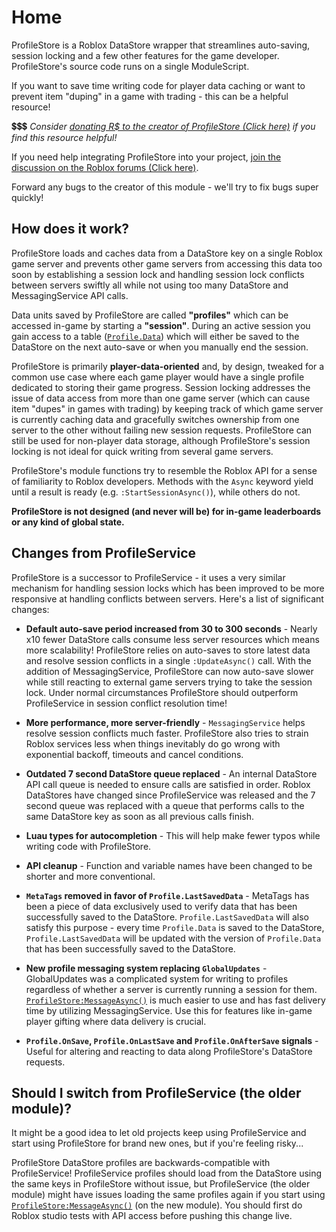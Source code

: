 # Home

ProfileStore is a Roblox DataStore wrapper that streamlines auto-saving, session locking
and a few other features for the game developer. ProfileStore's source code runs on a single
ModuleScript.

If you want to save time writing code for player data caching or want to prevent item
"duping" in a game with trading - this can be a helpful resource!

💲💲💲 *Consider [donating R$ to the creator of ProfileStore (Click here)](https://www.roblox.com/games/103946622805308/MAD-STUDIO-Open-Source-Donations) if you find this resource helpful!*

If you need help integrating ProfileStore into your project, [join the discussion on the Roblox forums (Click here)](https://devforum.roblox.com/t/profilestore/3190543).

Forward any bugs to the creator of this module - we'll try to fix bugs super quickly!

## How does it work?

ProfileStore loads and caches data from a DataStore key on a single Roblox game server and
prevents other game servers from accessing this data too soon by establishing a session lock
and handling session lock conflicts between servers swiftly all while not using too many
DataStore and MessagingService API calls.

Data units saved by ProfileStore are called **"profiles"** which can be accessed in-game by
starting a **"session"**. During an active session you gain access to a table ([`Profile.Data`](/ProfileStore/api/#data))
which will either be saved to the DataStore on the next auto-save or when you manually end
the session.

ProfileStore is primarily **player-data-oriented** and, by design, tweaked for a common use
case where each game player would have a single profile dedicated to storing their game
progress. Session locking addresses the issue of data access from more than one game server
(which can cause item "dupes" in games with trading) by keeping track of which game server
is currently caching data and gracefully switches ownership from one server to the other
without failing new session requests. ProfileStore can still be used for non-player data
storage, although ProfileStore's session locking is not ideal for quick writing from several
game servers.

ProfileStore's module functions try to resemble the Roblox API for a sense of familiarity
to Roblox developers. Methods with the `Async` keyword yield until a result is ready
(e.g. `:StartSessionAsync()`), while others do not.

**ProfileStore is not designed (and never will be) for in-game leaderboards or any kind of global state.**

## Changes from ProfileService

ProfileStore is a successor to ProfileService - it uses a very similar mechanism for handling
session locks which has been improved to be more responsive at handling conflicts between
servers. Here's a list of significant changes:

- **Default auto-save period increased from 30 to 300 seconds** - Nearly x10 fewer DataStore
calls consume less server resources which means more scalability!
ProfileStore relies on auto-saves to store latest data and
resolve session conflicts in a single `:UpdateAsync()` call. With the addition of
MessagingService, ProfileStore can now auto-save slower while still reacting to external game
servers trying to take the session lock. Under normal circumstances ProfileStore should
outperform ProfileService in session conflict resolution time!

- **More performance, more server-friendly** - `MessagingService` 
helps resolve session conflicts much faster. ProfileStore also tries to strain Roblox services
less when things inevitably do go wrong with exponential backoff, timeouts and cancel conditions.

- **Outdated 7 second DataStore queue replaced** - An internal DataStore API call queue
is needed to ensure calls are satisfied in order. Roblox DataStores have changed since
ProfileService was released and the 7 second queue was replaced with a queue that performs
calls to the same DataStore key as soon as all previous calls finish.

- **Luau types for autocompletion** - This will help make fewer typos while writing code with
ProfileStore.

- **API cleanup** - Function and variable names have been changed to be shorter and more conventional.

- **`MetaTags` removed in favor of `Profile.LastSavedData`** - MetaTags has been a piece of data exclusively used to verify data that has been successfully saved to the DataStore. `Profile.LastSavedData` will also satisfy this purpose - every time `Profile.Data` is saved to the DataStore, `Profile.LastSavedData` will be updated with the version of `Profile.Data` that has been successfully saved to the DataStore.

- **New profile messaging system replacing `GlobalUpdates`** - GlobalUpdates was a complicated
system for writing to profiles regardless of whether a server is currently running a session
for them. [`ProfileStore:MessageAsync()`](/ProfileStore/api/#messageasync) is much easier to use and has fast delivery
time by utilizing MessagingService. Use this for features like in-game player gifting
where data delivery is crucial.

- **`Profile.OnSave`, `Profile.OnLastSave` and `Profile.OnAfterSave` signals** - Useful for
altering and reacting to data along ProfileStore's DataStore requests.

## Should I switch from ProfileService (the older module)?

It might be a good idea to let old projects keep using ProfileService and start using ProfileStore
for brand new ones, but if you're feeling risky...

ProfileStore DataStore profiles are backwards-compatible with ProfileService! ProfileService profiles
should load from the DataStore using the same keys in ProfileStore without issue, but
ProfileService (the older module) might have issues loading the same profiles again if you start using [`ProfileStore:MessageAsync()`](/ProfileStore/api/#messageasync)
(on the new module). You should first do Roblox studio tests with API access before pushing this change live.